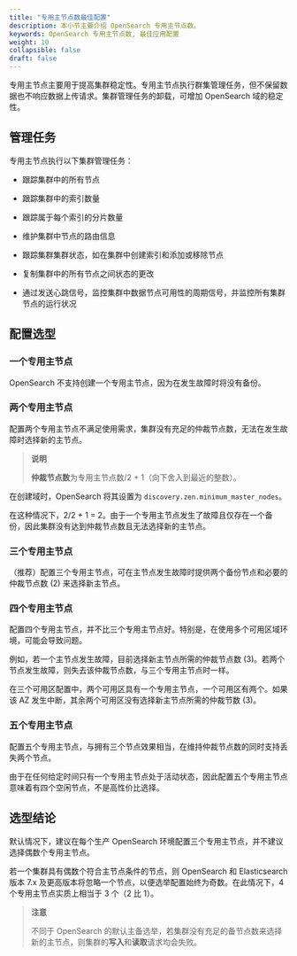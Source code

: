```yaml
---
title: "专用主节点数最佳配置"
description: 本小节主要介绍 OpenSearch 专用主节点数。 
keywords: OpenSearch 专用主节点数, 最佳应用配置
weight: 10
collapsible: false
draft: false
---
```



专用主节点主要用于提高集群稳定性。专用主节点执行群集管理任务，但不保留数据也不响应数据上传请求。集群管理任务的卸载，可增加 OpenSearch 域的稳定性。

## 管理任务

专用主节点执行以下集群管理任务：

- 跟踪集群中的所有节点

- 跟踪集群中的索引数量

- 跟踪属于每个索引的分片数量

- 维护集群中节点的路由信息

- 跟踪集群集群状态，如在集群中创建索引和添加或移除节点

- 复制集群中的所有节点之间状态的更改

- 通过发送心跳信号，监控集群中数据节点可用性的周期信号，并监控所有集群节点的运行状况

## 配置选型

### 一个专用主节点

OpenSearch 不支持创建一个专用主节点，因为在发生故障时将没有备份。

### 两个专用主节点

配置两个专用主节点不满足使用需求，集群没有充足的仲裁节点数，无法在发生故障时选择新的主节点。

> **说明**
> 
> **仲裁节点数**为专用主节点数/2 + 1（向下舍入到最近的整数）。

在创建域时，OpenSearch 将其设置为 `discovery.zen.minimum_master_nodes`。

在这种情况下，2/2 + 1 = 2。由于一个专用主节点发生了故障且仅存在一个备份，因此集群没有达到仲裁节点数且无法选择新的主节点。

### 三个专用主节点

（推荐）配置三个专用主节点，可在主节点发生故障时提供两个备份节点和必要的仲裁节点数 (2) 来选择新主节点。

### 四个专用主节点

配置四个专用主节点，并不比三个专用主节点好。特别是，在使用多个可用区域环境，可能会导致问题。

例如，若一个主节点发生故障，目前选择新主节点所需的仲裁节点数 (3)。若两个节点发生故障，则失去该仲裁节点数，与三个专用主节点时一样。

在三个可用区配置中，两个可用区具有一个专用主节点，一个可用区有两个。如果该 AZ 发生中断，其余两个可用区没有选择新主节点所需的仲裁节数 (3)。

### 五个专用主节点

配置五个专用主节点，与拥有三个节点效果相当，在维持仲裁节点数的同时支持丢失两个节点。

由于在任何给定时间只有一个专用主节点处于活动状态，因此配置五个专用主节点意味着有四个空闲节点，不是高性价比选择。

## 选型结论

默认情况下，建议在每个生产 OpenSearch 环境配置三个专用主节点，并不建议选择偶数个专用主节点。

若一个集群具有偶数个符合主节点条件的节点，则 OpenSearch 和 Elasticsearch 版本 7.x 及更高版本将忽略一个节点，以便选举配置始终为奇数。在此情况下，4 个专用主节点实质上相当于 3 个（2 比 1）。

> **注意**
> 
> 不同于 OpenSearch 的默认主备选举，若集群没有充足的备节点数来选择新的主节点，则集群的**写入**和**读取**请求均会失败。
